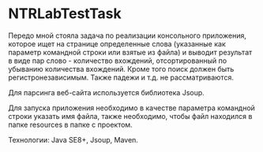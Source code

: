 # NTRLabTestTask

Передо мной стояла задача по реализации консольного приложения, которое ищет на странице определенные слова (указанные как параметр командной строки или взятые из файла)
и выводит результат в виде пар слово - количество вхождений, отсортированный по убыванию количества вхождений. Кроме того поиск должен быть регистронезависимым.
Также падежи и т.д. не рассматриваются.

Для парсинга веб-сайта используется библиотека Jsoup.

Для запуска приложения необходимо в качестве параметра командной строки указать имя файла, также необходимо, чтобы файл находился в папке resources в папке с проектом.

Технологии: Java SE8+, Jsoup, Maven.
